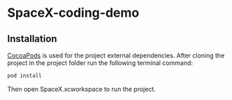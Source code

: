 # SpaceX-coding-demo

## Installation

[CocoaPods](http://cocoapods.org/) is used for the project external dependencies. After cloning the project in the project folder run the following terminal command:

```ruby
pod install
```

Then open SpaceX.xcworkspace to run the project.
